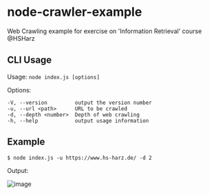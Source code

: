 # node-crawler-example

Web Crawling example for exercise on 'Information Retrieval' course @HSHarz

## CLI Usage

Usage: `node index.js [options]`

  Options:

    -V, --version         output the version number
    -u, --url <path>      URL to be crawled
    -d, --depth <number>  Depth of web crawling
    -h, --help            output usage information

## Example

``$ node index.js -u https://www.hs-harz.de/ -d 2``

Output:


![image](https://user-images.githubusercontent.com/9433996/39082845-f0cb0eb6-4559-11e8-9e48-b52cbba2cf68.png)
